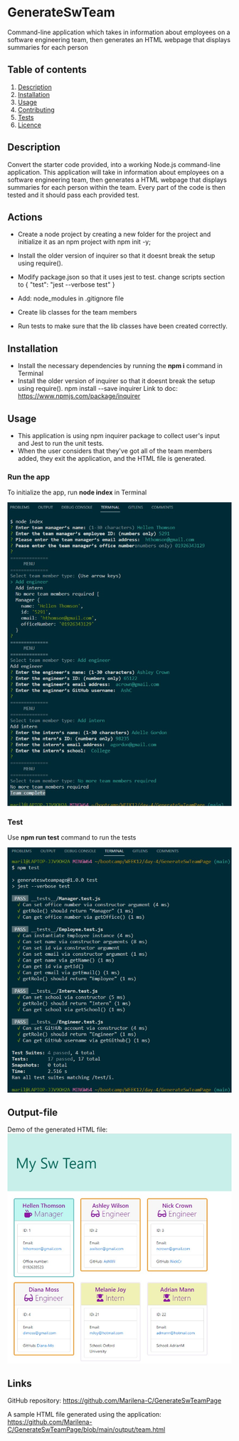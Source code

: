 # GenerateSwTeam
Command-line application which takes in information about employees on a software engineering team, then generates an HTML webpage that displays summaries for each person
## Table of contents
  1. [Description](#description)
  2. [Installation](#installation)
  3. [Usage](#usage)  
  4. [Contributing](#contributing)
  5. [Tests](#tests)
  6. [Licence](#licence)


## Description 
Convert the starter code provided, into a working Node.js command-line application. 
This application will take in information about employees on a software engineering team, then generates a HTML webpage that displays summaries for each person within the team.
Every part of the code is then tested and it should pass each provided test.

## Actions
- Create a node project by creating a new folder for the project and initialize it as an npm project with npm init -y;

- Install the older version of inquirer so that it doesnt break the setup using require(). 

- Modify package.json so that it uses jest to test.
        change scripts section to {
              "test": "jest --verbose test"
             }

- Add: node_modules in .gitignore file

- Create lib classes for the team members

- Run tests to make sure that the lib classes have been created correctly. 

## Installation

- Install the necessary dependencies by running the **npm i** command in Terminal
- Install the older version of inquirer so that it doesnt break the setup using require(). npm install --save inquirer
    Link to doc: https://www.npmjs.com/package/inquirer


## Usage

- This application is using npm inquirer package to collect user's input and Jest to run the unit tests. 
- When the user considers that they've got all of the team members added, they exit the application, and the HTML file is generated.

### Run the app
To initialize the app, run **node index** in Terminal

![Alt text](assets/images/Console_runApp_.jpg)

### Test
Use **npm run test** command to run the tests

![Alt text](assets/images/Console_runTest.jpg)

## Output-file
Demo of the generated HTML file:
![Alt text](assets/images/Generated_team_HTML.jpg)

## Links

GitHub repository: https://github.com/Marilena-C/GenerateSwTeamPage

A sample HTML file generated using the application: https://github.com/Marilena-C/GenerateSwTeamPage/blob/main/output/team.html

